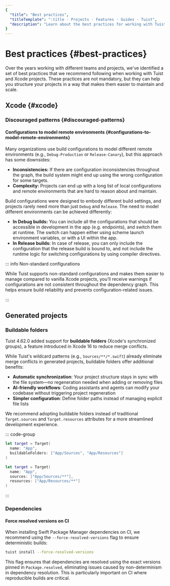 ```yaml
---
{
  "title": "Best practices",
  "titleTemplate": ":title · Projects · Features · Guides · Tuist",
  "description": "Learn about the best practices for working with Tuist and Xcode projects."
}
---
```

# Best practices {#best-practices}

Over the years working with different teams and projects, we've identified a set
of best practices that we recommend following when working with Tuist and Xcode
projects. These practices are not mandatory, but they can help you structure
your projects in a way that makes them easier to maintain and scale.

## Xcode {#xcode}

### Discouraged patterns {#discouraged-patterns}

#### Configurations to model remote environments {#configurations-to-model-remote-environments}

Many organizations use build configurations to model different remote
environments (e.g., `Debug-Production` or `Release-Canary`), but this approach
has some downsides:

- **Inconsistencies:** If there are configuration inconsistencies throughout the
  graph, the build system might end up using the wrong configuration for some
  targets.
- **Complexity:** Projects can end up with a long list of local configurations
  and remote environments that are hard to reason about and maintain.

Build configurations were designed to embody different build settings, and
projects rarely need more than just `Debug` and `Release`. The need to model
different environments can be achieved differently:

- **In Debug builds:** You can include all the configurations that should be
  accessible in development in the app (e.g. endpoints), and switch them at
  runtime. The switch can happen either using scheme launch environment
  variables, or with a UI within the app.
- **In Release builds:** In case of release, you can only include the
  configuration that the release build is bound to, and not include the runtime
  logic for switching configurations by using compiler directives.

::: info Non-standard configurations
<!-- -->
While Tuist supports non-standard configurations and makes them easier to manage
compared to vanilla Xcode projects, you'll receive warnings if configurations
are not consistent throughout the dependency graph. This helps ensure build
reliability and prevents configuration-related issues.
<!-- -->
:::

## Generated projects

### Buildable folders

Tuist 4.62.0 added support for **buildable folders** (Xcode's synchronized
groups), a feature introduced in Xcode 16 to reduce merge conflicts.

While Tuist's wildcard patterns (e.g., `Sources/**/*.swift`) already eliminate
merge conflicts in generated projects, buildable folders offer additional
benefits:

- **Automatic synchronization**: Your project structure stays in sync with the
  file system—no regeneration needed when adding or removing files
- **AI-friendly workflows**: Coding assistants and agents can modify your
  codebase without triggering project regeneration
- **Simpler configuration**: Define folder paths instead of managing explicit
  file lists

We recommend adopting buildable folders instead of traditional `Target.sources`
and `Target.resources` attributes for a more streamlined development experience.

::: code-group

```swift [With buildable folders]
let target = Target(
  name: "App",
  buildableFolders: ["App/Sources", "App/Resources"]
)
```

```swift [Without buildable folders]
let target = Target(
  name: "App",
  sources: ["App/Sources/**"],
  resources: ["App/Resources/**"]
)
```
<!-- -->
:::

### Dependencies

#### Force resolved versions on CI

When installing Swift Package Manager dependencies on CI, we recommend using the
`--force-resolved-versions` flag to ensure deterministic builds:

```bash
tuist install --force-resolved-versions
```

This flag ensures that dependencies are resolved using the exact versions pinned
in `Package.resolved`, eliminating issues caused by non-determinism in
dependency resolution. This is particularly important on CI where reproducible
builds are critical.
